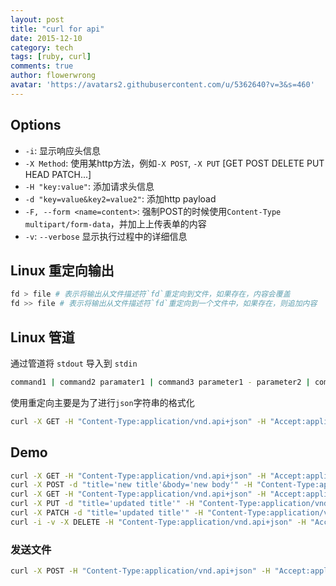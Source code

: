 ```yaml
---
layout: post
title: "curl for api"
date: 2015-12-10
category: tech
tags: [ruby, curl]
comments: true
author: flowerwrong
avatar: 'https://avatars2.githubusercontent.com/u/5362640?v=3&s=460'
---
```


## Options

* `-i`: 显示响应头信息
* `-X Method`: 使用某http方法，例如`-X POST`, `-X PUT` [GET POST DELETE PUT HEAD PATCH...]
* `-H "key:value"`: 添加请求头信息
* `-d "key=value&key2=value2"`: 添加http payload
* `-F, --form <name=content>`: 强制POST的时候使用`Content-Type multipart/form-data`，并加上上传表单的内容
* `-v`: `--verbose` 显示执行过程中的详细信息


## Linux 重定向输出

```bash
fd > file # 表示将输出从文件描述符`fd`重定向到文件，如果存在，内容会覆盖
fd >> file # 表示将输出从文件描述符`fd`重定向到一个文件中，如果存在，则追加内容
```

## Linux 管道

通过管道将 `stdout` 导入到 `stdin`

```bash
command1 | command2 paramater1 | command3 parameter1 - parameter2 | command4
```

使用重定向主要是为了进行`json`字符串的格式化

```bash
curl -X GET -H "Content-Type:application/vnd.api+json" -H "Accept:application/vnd.api+json" "http://127.0.0.1/articles.json" | python -m json.tool
```

## Demo

```bash
curl -X GET -H "Content-Type:application/vnd.api+json" -H "Accept:application/vnd.api+json" "http://127.0.0.1/articles?page=1&per_page=10" | python -m json.tool
curl -X POST -d "title='new title'&body='new body'" -H "Content-Type:application/vnd.api+json" -H "Accept:application/vnd.api+json" "http://127.0.0.1/articles" | python -m json.tool
curl -X GET -H "Content-Type:application/vnd.api+json" -H "Accept:application/vnd.api+json" "http://127.0.0.1/articles/1" | python -m json.tool
curl -X PUT -d "title='updated title'" -H "Content-Type:application/vnd.api+json" -H "Accept:application/vnd.api+json" "http://127.0.0.1/articles/1" | python -m json.tool
curl -X PATCH -d "title='updated title'" -H "Content-Type:application/vnd.api+json" -H "Accept:application/vnd.api+json" "http://127.0.0.1/articles/1" | python -m json.tool
curl -i -v -X DELETE -H "Content-Type:application/vnd.api+json" -H "Accept:application/vnd.api+json" "http://127.0.0.1/articles/1"
```

### 发送文件

```bash
curl -X POST -H "Content-Type:application/vnd.api+json" -H "Accept:application/vnd.api+json" -F "picture=@/logo.png" "http://127.0.0.1/uploader" | python -m json.tool
```
